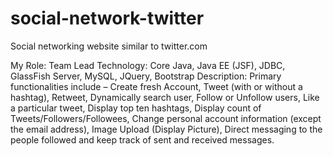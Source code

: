 # social-network-twitter
Social networking website similar to twitter.com

My Role: Team Lead
Technology: Core Java, Java EE (JSF), JDBC, GlassFish Server, MySQL, JQuery, Bootstrap
Description:
Primary functionalities include – Create fresh Account, Tweet (with or without a hashtag), Retweet, Dynamically search user, Follow or Unfollow users, Like a particular tweet, Display top ten hashtags, Display count of Tweets/Followers/Followees, Change personal account information (except the email address), Image Upload (Display Picture), Direct messaging to the people followed and keep track of sent and received messages.
